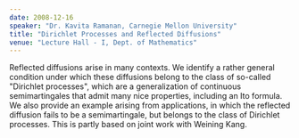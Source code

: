 ```yaml
---
date: 2008-12-16
speaker: "Dr. Kavita Ramanan, Carnegie Mellon University"
title: "Dirichlet Processes and Reflected Diffusions"
venue: "Lecture Hall - I, Dept. of Mathematics"
---
```

Reflected diffusions arise in many contexts.
We identify a rather general condition under which these diffusions
belong to the class of so-called "Dirichlet processes", which
are a generalization of continuous semimartingales that admit
many nice properties, including an Ito formula.  We also provide
an example arising from applications, in which the reflected diffusion
fails to be a semimartingale, but belongs to the class of
Dirichlet processes.  This is partly based on joint work with
Weining Kang.
